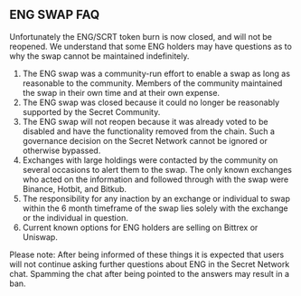 ## ENG SWAP FAQ

Unfortunately the ENG/SCRT token burn is now closed, and will not be reopened. We understand that some ENG holders may have questions as to why the swap cannot be maintained indefinitely.

1. The ENG swap was a community-run effort to enable a swap as long as reasonable to the community. Members of the community maintained the swap in their own time and at their own expense.
2. The ENG swap was closed because it could no longer be reasonably supported by the Secret Community. 
3. The ENG swap will not reopen because it was already voted to be disabled and have the functionality removed from the chain. Such a governance decision on the Secret Network cannot be ignored or otherwise bypassed.
4. Exchanges with large holdings were contacted by the community on several occasions to alert them to the swap. The only known exchanges who acted on the information and followed through with the swap were Binance, Hotbit, and Bitkub.
5. The responsibility for any inaction by an exchange or individual to swap within the 6 month timeframe of the swap lies solely with the exchange or the individual in question.
6. Current known options for ENG holders are selling on Bittrex or Uniswap.

Please note: After being informed of these things it is expected that users will not continue asking further questions about ENG in the Secret Network chat. Spamming the chat after being pointed to the answers may result in a ban.

